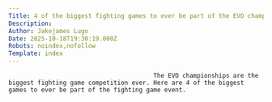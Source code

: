 ```yaml
---
Title: 4 of the biggest fighting games to ever be part of the EVO championships
Description: 
Author: Jakejames Lugo
Date: 2025-10-18T19:30:19.000Z
Robots: noindex,nofollow
Template: index
---
```


                                            The EVO championships are the biggest fighting game competition ever. Here are 4 of the biggest games to ever be part of the fighting game event.
                                        